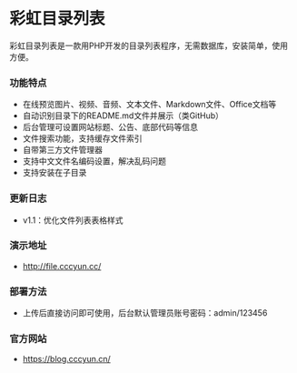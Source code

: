 # 彩虹目录列表

彩虹目录列表是一款用PHP开发的目录列表程序，无需数据库，安装简单，使用方便。

### 功能特点

- 在线预览图片、视频、音频、文本文件、Markdown文件、Office文档等
- 自动识别目录下的README.md文件并展示（类GitHub）
- 后台管理可设置网站标题、公告、底部代码等信息
- 文件搜索功能，支持缓存文件索引
- 自带第三方文件管理器
- 支持中文文件名编码设置，解决乱码问题
- 支持安装在子目录

### 更新日志

- v1.1：优化文件列表表格样式



### 演示地址
- http://file.cccyun.cc/

### 部署方法

- 上传后直接访问即可使用，后台默认管理员账号密码：admin/123456

### 官方网站

- https://blog.cccyun.cn/
